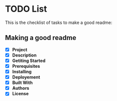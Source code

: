 # TODO List
This is the checklist of tasks to make a good readme:

## Making a good readme
- [x] **Project**
- [x] **Description**
- [x] **Getiting Started**
-   [x] **Prerequisites**
-   [x] **Installing**
- [x] **Deployement**
- [x] **Built With**
- [x] **Authors**
- [x] **License**